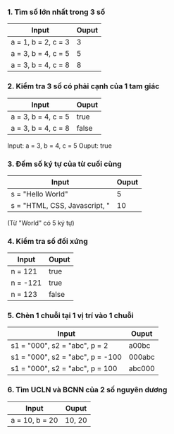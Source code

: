 ### 1. Tìm số lớn nhất trong 3 số

| Input               | Ouput |
| ------------------- | ----- |
| a = 1, b = 2, c = 3 | 3     |
| a = 3, b = 4, c = 5 | 5     |
| a = 3, b = 4, c = 8 | 8     |

### 2. Kiểm tra 3 số có phải cạnh của 1 tam giác

| Input               | Ouput |
| ------------------- | ----- |
| a = 3, b = 4, c = 5 | true  |
| a = 3, b = 4, c = 8 | false |

Input: a = 3, b = 4, c = 5
Ouput: true

### 3. Đếm số ký tự của từ cuối cùng

| Input                         | Ouput |
| ----------------------------- | ----- |
| s = "Hello World"             | 5     |
| s = "HTML, CSS, Javascript, " | 10    |

(Từ "World" có 5 ký tự)

### 4. Kiểm tra số đối xứng

| Input    | Ouput |
| -------- | ----- |
| n = 121  | true  |
| n = -121 | true  |
| n = 123  | false |

### 5. Chèn 1 chuỗi tại 1 vị trí vào 1 chuỗi

| Input                            | Ouput  |
| -------------------------------- | ------ |
| s1 = "000", s2 = "abc", p = 2    | a00bc  |
| s1 = "000", s2 = "abc", p = -100 | 000abc |
| s1 = "000", s2 = "abc", p = 100  | abc000 |

### 6. Tìm UCLN và BCNN của 2 số nguyên dương

| Input          | Ouput  |
| -------------- | ------ |
| a = 10, b = 20 | 10, 20 |
